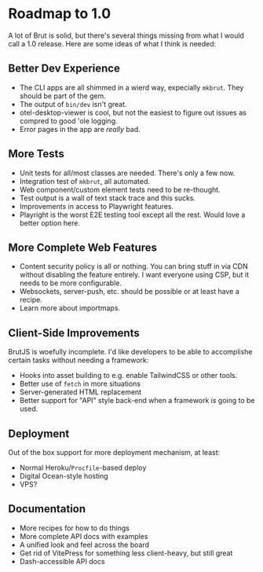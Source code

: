 # Roadmap to 1.0

A lot of Brut is solid, but there's several things missing from what I would
call a 1.0 release.  Here are some ideas of what I think is needed:

## Better Dev Experience

* The CLI apps are all shimmed in a wierd way, expecially `mkbrut`. They should be part of the gem.
* The output of `bin/dev` isn't great.
* otel-desktop-viewer is cool, but not the easiest to figure out issues as compred to good 'ole logging.
* Error pages in the app are *really* bad.

## More Tests

* Unit tests for all/most classes are needed. There's only a few now.
* Integration test of `mkbrut`, all automated.
* Web component/custom element tests need to be re-thought.
* Test output is a wall of text stack trace and this sucks.
* Improvements in access to Playwright features.
* Playright is the worst E2E testing tool except all the rest. Would love a better option here.

## More Complete Web Features

* Content security policy is all or nothing. You can bring stuff in via CDN without disabling the feature entirely.  I want everyone using CSP, but it needs to be more configurable.
* Websockets, server-push, etc. should be possible or at least have a recipe.
* Learn more about importmaps.

## Client-Side Improvements

BrutJS is woefully incomplete.  I'd like developers to be able to accomplishe
certain tasks without needing a framework:

* Hooks into asset building to e.g. enable TailwindCSS or other tools.
* Better use of `fetch` in more situations
* Server-generated HTML replacement
* Better support for "API" style back-end when a framework *is* going to be used.

## Deployment

Out of the box support for more deployment mechanism, at least:

* Normal Heroku/`Procfile`-based deploy
* Digital Ocean-style hosting
* VPS?

## Documentation

* More recipes for how to do things
* More complete API docs with examples
* A unified look and feel across the board
* Get rid of VitePress for something less client-heavy, but still great
* Dash-accessible API docs
